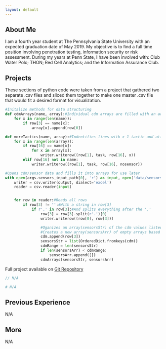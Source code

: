 ```yaml
---
layout: default
---
```


## About Me

I am a fourth year student at The Pennsylvania State University with an expected graduation date of May 2019. My objective is to find a full time position involving penetration testing, information security or risk assessment. During my years at Penn State, I have been involved with: Club Water Polo; THON; Red Cell Analytics; and the Information Assurance Club.

## Projects

These sections of python code were taken from a project that gathered two separate .csv files and sliced them together to make one master .csv file that would fit a desired format for visualization.

```python
#Initalize methods for data structuring
def cdmArrays(name, array):#Individual cdm arrays are filled with an array of sensors
    for x in range(len(name)):
        if row[3] == name[x]:
            array[x].append(row[0])

def moreTactics(name, array):#Indentifies lines with > 1 tactic and attaches sensors
    for x in range(len(array)):
        if row[16] == name[x]:
            for x in array[x]:
                writer.writerow((row[1], task, row[16], x))
        elif row[16] not in name:
            writer.writerow((row[1], task, row[16], nosensor))
```

```python
#Opens cdm/sensor data and fills it into arrays for use later
with open(args.sensors_input_path[0], 'r') as input, open('data/sensors.csv', 'w+', newline='') as output:
    writer = csv.writer(output, dialect='excel')
    reader = csv.reader(input)


    for row in reader:#Reads all rows
        if row[3] != '':#With a string in row[3]
            if r'.' in row[3]:#And splits everything after the '.'
                row[3] = row[3].split(r'.')[0]
                writer.writerow((row[0], row[3]))

                #Oganizes an array(sensorsStr) of the cdm values listed in row[3]
                #Creates a new array(sensorsArr) of empty arrays based on the length of sensorsStr
                cdm.append(row[3])
                sensorsStr = list(OrderedDict.fromkeys(cdm))
                cdmRange = len(sensorsStr)
                if len(sensorsArr) < cdmRange:
                    sensorsArr.append([])
                cdmArrays(sensorsStr, sensorsArr)
```

Full project available on [Git Repository](https://github.com/theodore-decker/bah-summer-work/blob/bah-summer/walkIndex/inputData.py)

```js
// N/A
```


```python
# N/A
```

## Previous Experience

N/A

## More

N/A
